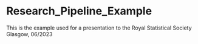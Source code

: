 # Research_Pipeline_Example
This is the example used for a presentation to the Royal Statistical Society Glasgow, 06/2023
